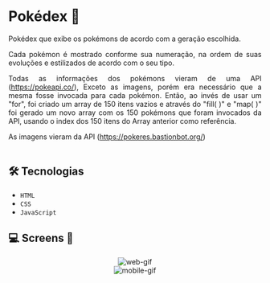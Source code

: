 <h1>Pokédex 👻</h1>

<div style="text-align: justify;">
Pokédex que exibe os pokémons de acordo com a geração escolhida.

Cada pokémon é mostrado conforme sua numeração, na ordem de suas evoluções e estilizados de acordo com o seu tipo.

Todas as informações dos pokémons vieram de uma API (https://pokeapi.co/), Exceto as imagens, porém era necessário que a mesma fosse invocada para cada pokémon. Então, ao invés de usar um "for", foi criado um array de 150 itens vazios e através do "fill( )" e "map( )" foi gerado um novo array com os 150 pokémons que foram invocados da API, usando o index dos 150 itens do Array anterior como referência.

As imagens vieram da API (https://pokeres.bastionbot.org/) <br /><br />
</div>

## 🛠 Tecnologias

- <code>HTML</code>
- <code>CSS</code>
- <code>JavaScript</code>

## 💻 Screens 📱
<div align="center">
  
![web-gif](https://user-images.githubusercontent.com/76831929/155432584-192c38cc-119c-4d21-9a17-071038317a12.gif) <br/>
![mobile-gif](https://user-images.githubusercontent.com/76831929/155432596-8dc19996-c821-4b0e-9718-07551f7bae78.gif)
  
</div>
